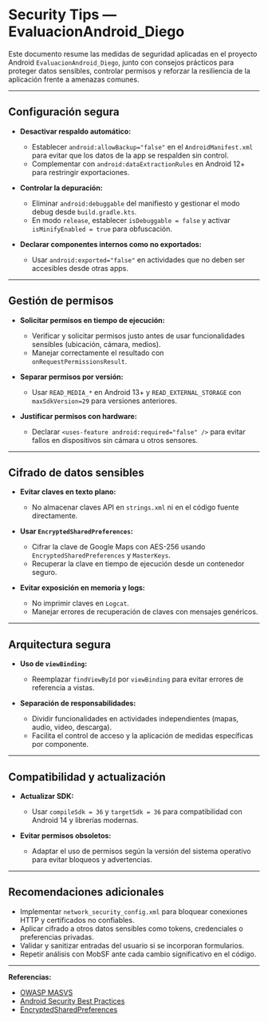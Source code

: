 # Security Tips — EvaluacionAndroid_Diego

Este documento resume las medidas de seguridad aplicadas en el proyecto Android `EvaluacionAndroid_Diego`, junto con consejos prácticos para proteger datos sensibles, controlar permisos y reforzar la resiliencia de la aplicación frente a amenazas comunes.

---

## Configuración segura

- **Desactivar respaldo automático:**
  - Establecer `android:allowBackup="false"` en el `AndroidManifest.xml` para evitar que los datos de la app se respalden sin control.
  - Complementar con `android:dataExtractionRules` en Android 12+ para restringir exportaciones.

- **Controlar la depuración:**
  - Eliminar `android:debuggable` del manifiesto y gestionar el modo debug desde `build.gradle.kts`.
  - En modo `release`, establecer `isDebuggable = false` y activar `isMinifyEnabled = true` para obfuscación.

- **Declarar componentes internos como no exportados:**
  - Usar `android:exported="false"` en actividades que no deben ser accesibles desde otras apps.

---

## Gestión de permisos

- **Solicitar permisos en tiempo de ejecución:**
  - Verificar y solicitar permisos justo antes de usar funcionalidades sensibles (ubicación, cámara, medios).
  - Manejar correctamente el resultado con `onRequestPermissionsResult`.

- **Separar permisos por versión:**
  - Usar `READ_MEDIA_*` en Android 13+ y `READ_EXTERNAL_STORAGE` con `maxSdkVersion=29` para versiones anteriores.

- **Justificar permisos con hardware:**
  - Declarar `<uses-feature android:required="false" />` para evitar fallos en dispositivos sin cámara u otros sensores.

---

## Cifrado de datos sensibles

- **Evitar claves en texto plano:**
  - No almacenar claves API en `strings.xml` ni en el código fuente directamente.

- **Usar `EncryptedSharedPreferences`:**
  - Cifrar la clave de Google Maps con AES-256 usando `EncryptedSharedPreferences` y `MasterKeys`.
  - Recuperar la clave en tiempo de ejecución desde un contenedor seguro.

- **Evitar exposición en memoria y logs:**
  - No imprimir claves en `Logcat`.
  - Manejar errores de recuperación de claves con mensajes genéricos.

---

## Arquitectura segura

- **Uso de `viewBinding`:**
  - Reemplazar `findViewById` por `viewBinding` para evitar errores de referencia a vistas.

- **Separación de responsabilidades:**
  - Dividir funcionalidades en actividades independientes (mapas, audio, video, descarga).
  - Facilita el control de acceso y la aplicación de medidas específicas por componente.

---

## Compatibilidad y actualización

- **Actualizar SDK:**
  - Usar `compileSdk = 36` y `targetSdk = 36` para compatibilidad con Android 14 y librerías modernas.

- **Evitar permisos obsoletos:**
  - Adaptar el uso de permisos según la versión del sistema operativo para evitar bloqueos y advertencias.

---

## Recomendaciones adicionales

- Implementar `network_security_config.xml` para bloquear conexiones HTTP y certificados no confiables.
- Aplicar cifrado a otros datos sensibles como tokens, credenciales o preferencias privadas.
- Validar y sanitizar entradas del usuario si se incorporan formularios.
- Repetir análisis con MobSF ante cada cambio significativo en el código.

---

**Referencias:**

- [OWASP MASVS](https://owasp.org/www-project-mobile-security/)
- [Android Security Best Practices](https://developer.android.com/topic/security/best-practices)
- [EncryptedSharedPreferences](https://developer.android.com/reference/androidx/security/crypto/EncryptedSharedPreferences)
